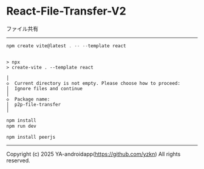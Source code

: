 # React-File-Transfer-V2

ファイル共有

---

```powershell
npm create vite@latest . -- --template react
```

```plaintext

> npx
> create-vite . --template react

│
◇  Current directory is not empty. Please choose how to proceed:
│  Ignore files and continue
│
◇  Package name:
│  p2p-file-transfer
│
```

```powershell
npm install
npm run dev
```

```powershell
npm install peerjs
```

---

Copyright (c) 2025 YA-androidapp(https://github.com/yzkn) All rights reserved.
